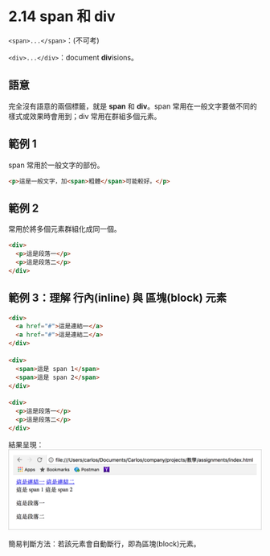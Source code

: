 # 2.14 span 和 div

`<span>...</span>`：\(不可考\)

`<div>...</div>`：document **div**isions。

## 語意

完全沒有語意的兩個標籤，就是 **span** 和 **div**。span 常用在一般文字要做不同的樣式或效果時會用到；div 常用在群組多個元素。

## 範例 1

span 常用於一般文字的部份。

```html
<p>這是一般文字，加<span>粗體</span>可能較好。</p>
```

## 範例 2

常用於將多個元素群組化成同一個。

```html
<div>
  <p>這是段落一</p>
  <p>這是段落二</p>
</div>
```

## 範例 3：理解 行內\(inline\) 與 區塊\(block\) 元素

```html
<div>
  <a href="#">這是連結一</a>
  <a href="#">這是連結二</a>
</div>

<div>
  <span>這是 span 1</span>
  <span>這是 span 2</span>
</div>

<div>
  <p>這是段落一</p>
  <p>這是段落二</p>
</div>
```

結果呈現：![](/assets/理解行內與區塊差異.png)

簡易判斷方法：若該元素會自動斷行，即為區塊\(block\)元素。

